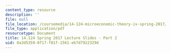 ```yaml
---
content_type: resource
description: ''
file: null
file_location: /coursemedia/14-124-microeconomic-theory-iv-spring-2017/0a3d53590f17f81f1561eb7d7922329d_MIT14_124S17_Slide2.pdf
file_type: application/pdf
resourcetype: Document
title: 14.124 Spring 2017 Lecture Slides - Part 2
uid: 0a3d5359-0f17-f81f-1561-eb7d7922329d
---
```


